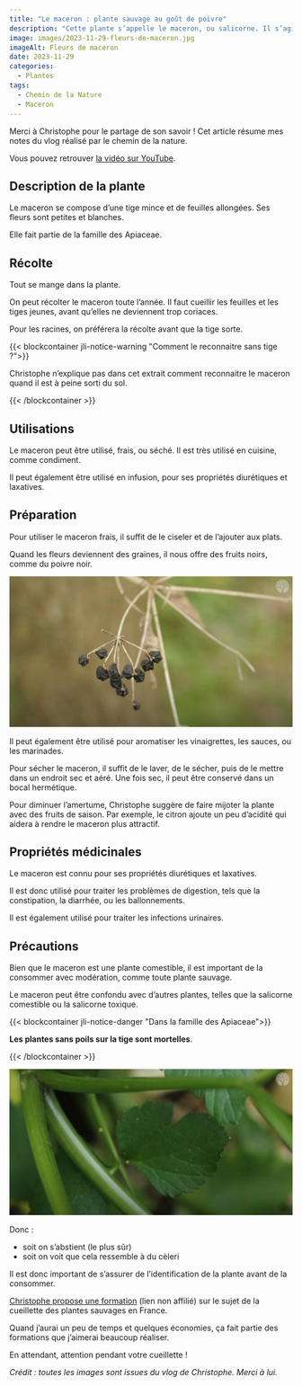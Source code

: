 ```yaml
---
title: "Le maceron : plante sauvage au goût de poivre"
description: "Cette plante s’appelle le maceron, ou salicorne. Il s’agit d’une plante sauvage qui a un goût très particulier, un goût de poivre."
image: images/2023-11-29-fleurs-de-maceron.jpg
imageAlt: Fleurs de maceron
date: 2023-11-29
categories:
  - Plantes
tags:
  - Chemin de la Nature
  - Maceron
---
```


Merci à Christophe pour le partage de son savoir !
Cet article résume mes notes du vlog réalisé par le chemin de la nature.

<!-- more -->

Vous pouvez retrouver [la vidéo sur YouTube](https://www.youtube.com/watch?v=oKQrt59zoFc).

## Description de la plante

Le maceron se compose d’une tige mince et de feuilles allongées. Ses fleurs sont petites et blanches.

Elle fait partie de la famille des Apiaceae.

## Récolte

Tout se mange dans la plante.

On peut récolter le maceron toute l’année. Il faut cueillir les feuilles et les tiges jeunes, avant qu’elles ne deviennent trop coriaces.

Pour les racines, on préférera la récolte avant que la tige sorte.

{{< blockcontainer jli-notice-warning "Comment le reconnaitre sans tige ?">}}

Christophe n’explique pas dans cet extrait comment reconnaitre le maceron quand il est à peine sorti du sol.

{{< /blockcontainer >}}

## Utilisations

Le maceron peut être utilisé, frais, ou séché. Il est très utilisé en cuisine, comme condiment.

Il peut également être utilisé en infusion, pour ses propriétés diurétiques et laxatives.

## Préparation

Pour utiliser le maceron frais, il suffit de le ciseler et de l’ajouter aux plats.

Quand les fleurs deviennent des graines, il nous offre des fruits noirs, comme du poivre noir.

![Des fruits du maceron](images/fruits-du-maceron.jpg 'Credits : image extraite du vlog de Christophe sur le Chemin de la Nature')

Il peut également être utilisé pour aromatiser les vinaigrettes, les sauces, ou les marinades.

Pour sécher le maceron, il suffit de le laver, de le sécher, puis de le mettre dans un endroit sec et aéré. Une fois sec, il peut être conservé dans un bocal hermétique.

Pour diminuer l’amertume, Christophe suggère de faire mijoter la plante avec des fruits de saison. Par exemple, le citron ajoute un peu d’acidité qui aidera à rendre le maceron plus attractif.

## Propriétés médicinales

Le maceron est connu pour ses propriétés diurétiques et laxatives.

Il est donc utilisé pour traiter les problèmes de digestion, tels que la constipation, la diarrhée, ou les ballonnements.

Il est également utilisé pour traiter les infections urinaires.

## Précautions

Bien que le maceron est une plante comestible, il est important de la consommer avec modération, comme toute plante sauvage.

Le maceron peut être confondu avec d’autres plantes, telles que la salicorne comestible ou la salicorne toxique.

{{< blockcontainer jli-notice-danger "Dans la famille des Apiaceae">}}

**Les plantes sans poils sur la tige sont mortelles**.

{{< /blockcontainer >}}

![Exemple de tige de maceron : bon ou pas bon ?](images/tige-de-maceron.jpg 'Credits : image extraite du vlog de Christophe sur le Chemin de la Nature')

Donc :

- soit on s’abstient (le plus sûr)
- soit on voit que cela ressemble à du cèleri

Il est donc important de s’assurer de l’identification de la plante avant de la consommer.

[Christophe propose une formation](https://www.lechemindelanature.com/formations-en-ligne/1-formation-du-cueilleur.html) (lien non affilié) sur le sujet de la cueillette des plantes sauvages en France.

Quand j’aurai un peu de temps et quelques économies, ça fait partie des formations que j’aimerai beaucoup réaliser.

En attendant, attention pendant votre cueillette !

_Crédit : toutes les images sont issues du vlog de Christophe. Merci à lui._
